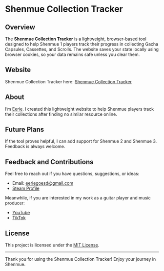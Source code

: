 # Shenmue Collection Tracker

## Overview
The **Shenmue Collection Tracker** is a lightweight, browser-based tool designed to help Shenmue 1 players track their progress in collecting Gacha Capsules, Cassettes, and Scrolls. The website saves your state locally using browser cookies, so your data remains safe unless you clear them.

## Website
Shenmue Collection Tracker here: [Shenmue Collection Tracker](https://eeriegoesd.github.io/shenmue-collection-tracker/)

## About
I’m [Eerie](https://linktr.ee/eeriegoesd). I created this lightweight website to help Shenmue players track their collections after finding no similar resource online.

## Future Plans
If the tool proves helpful, I can add support for Shenmue 2 and Shenmue 3. Feedback is always welcome.

## Feedback and Contributions
Feel free to reach out if you have questions, suggestions, or ideas:
- Email: [eeriegoesd@gmail.com](mailto:eeriegoesd@gmail.com)
- [Steam Profile](https://steamcommunity.com/profiles/76561198217097379/)

Meanwhile, if you are interested in my work as a guitar player and music producer:
- [YouTube](https://www.youtube.com/eeriegoesd)
- [TikTok](https://www.tiktok.com/@eeriegoesd)

## License
This project is licensed under the [MIT License](LICENSE).

---
Thank you for using the Shenmue Collection Tracker! Enjoy your journey in Shenmue.
